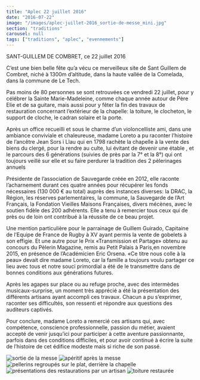 ```yaml
---
title: "Aplec 22 juillet 2016"
date: "2016-07-22"
image: "/images/aplec-juillet-2016_sortie-de-messe_mini.jpg"
section: "traditions"
carousel: null
tags: ["traditions", "aplec", "evennements"]
---
```


SANT-GUILLEM DE COMBRET, ce 22 juillet 2016

C’est une bien belle fête qu’a vécu ce merveilleux site de Sant Guillem de Combret, niché à 1300m d’altitude, dans la haute vallée de la Comelada, dans la commune de Le Tech.

Pas moins de 80 personnes se sont retrouvées ce vendredi 22 juillet, pour y célébrer la Sainte Marie-Madeleine, comme chaque année autour de Père Elie et de sa guitare, mais aussi pour y fêter la fin des travaux de restauration concernant l’extérieur de la chapelle: la toiture, le clocheton, le support de cloche, le cadran solaire et la porte.

Après un office recueilli et sous le charme d’un violoncelliste ami, dans une ambiance conviviale et chaleureuse, madame Loreto a pu raconter l’histoire de l’ancêtre Jean Sors i Llau qui en 1798 rachète la chapelle à la vente des biens du clergé, pour la rendre au culte, lui évitant de devenir une étable , et le parcours des 6 générations (suivies de près par la 7° et la 8°) qui ont toujours veillé sur elle et su faire perdurer la tradition des 2 pèlerinages annuels

Présidente de l’association de Sauvegarde créée en 2012, elle raconte l’acharnement durant ces quatre années pour récupérer les fonds nécessaires (130 000 € au total) auprès des instances diverses: la DRAC, la Région, les réserves parlementaires, la commune, la Sauvegarde de l’Art Français, la Fondation Vieilles Maisons Françaises, divers mécènes, avec le soutien fidèle des 200 adhérents. Elle a tenu à remercier tous ceux qui de près ou de loin ont contribué à la réussite de ce beau projet.

Une mention particulière pour le parrainage de Guillem Guirado, Capitaine de l’Equipe de France de Rugby à XV ayant permis la vente de gobelets à son effigie. Et une autre pour le Prix «Transmission et Partage» obtenu au concours du Pèlerin Magazine, remis au Petit Palais à Paris,en novembre 2015, en présence de l’Académicien Eric Orsena. «Ce titre nous colle à la peau» devait dire madame Loreto, car la famille a toujours voulu partager ce lieu avec tous et notre souci primordial a été de le transmettre dans de bonnes conditions aux générations futures.

Après les agapes sur place ou au refuge proche, avec des intermèdes musicaux-surprise, un moment très apprécié a été la présentation des différents artisans ayant accompli ces travaux. Chacun a pu s’exprimer, raconter ses difficultés, son ressenti et répondre aux questions des auditeurs captivés.

Pour conclure, madame Loreto a remercié ces artisans qui, avec compétence, conscience professionnelle, passion du métier, avaient accepté de venir jusqu’ici pour participer à cette aventure passionnante, parfois dans des conditions difficiles, et pour avoir continué à écrire la suite de l’histoire de cet édifice modeste mais si riche de son passé.

<img
  alt="sortie de la messe"
  src="/images/aplec-juillet-2016_sortie-de-messe_mini.jpg"
  class="article-img-small"
/>
<img
  alt="apéritif après la messe"
  src="/images/aplec-juillet-2016_aperitif-devant-la-chapelle.jpg"
  class=‘article-img-cover’
/>
<img
  alt="pellerins regroupés sur le plat, derrière la chapelle"
  src="/images/aplec-juillet-2016_pellerins-sur-le-plat_mini.jpg"
  class="article-img-small"
/>
<img
  alt="présentations des restaurations par un artisan"
  src="/images/aplec-juillet-2016_presentation-restaurations_mini.jpg"
  class="article-img-small"
/>
<img
  alt="toiture restaurée"
  src="/images/aplec-juillet-2016_toiture-restauree.jpg"
  class="article-img-small"
/>

